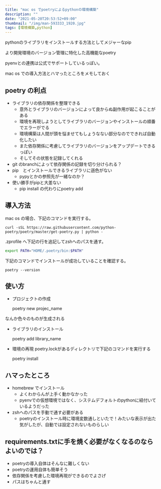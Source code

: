 ```yaml
---
title: "mac os でpoetryによるpythonの環境構築"
description: ""
date: "2021-05-20T20:53:52+09:00"
thumbnail: "/img/man-593333_1920.jpg"
tags: [環境構築,python]
---
```

pythonのライブラリをインストールする方法としてメジャーなpip

より開発環境のバージョン管理に特化した高機能なpoetry

pyenvとの連携は公式でサポートしているっぽい。

mac os での導入方法とハマったところをメモしておく
## poetry の利点
- ライブラリの依存関係を整理できる
  - 意外とライブラリのバージョンによって良からぬ副作用が起こることがある
  - 環境を再現しようとしてライブラリのバージョンやインストールの順番でエラーがでる
  - 環境構築は人間が頭を悩ませてもしょうなない部分なのでできれば自動化したい
  - また依存関係に考慮してライブラリのバージョンをアップデートできるっぽい
  - そしてその状態を記録してくれる
- git のbranchによって依存関係の記録を切り分けられる？
- pip　とインストールできるライブラリに遜色がない
  - pypyとかの参照先が一緒なのか？
- 使い勝手がpipと大差ない
  - pip install の代わりにpoetry add

## 導入方法
mac os の場合、下記のコマンドを実行する。

    curl -sSL https://raw.githubusercontent.com/python-poetry/poetry/master/get-poetry.py | python -

.zprofile へ下記の行を追記してzshへのパスを通す。
```sh
export PATH="HOME/.poetry/bin:$PATH"
```

下記のコマンドでインストールが成功していることを確認する。

    poetry --version

## 使い方
- プロジェクトの作成

    poetry new projec_name

なんか色々のものが生成される

- ライブラリのインストール

    poetry add library_name

- 環境の再現
poetry.lockがあるディレクトリで下記のコマンドを実行する

    poetry install

## ハマったところ
- homebrew でインストール
  - よくわからんが上手く動かなかった
  - pyenvでの仮想環境ではなく、システムデフォルトのpythonに紐付いているようだった
- zshへのパスを手動で通す必要がある
  - poetryのインストール時に環境変数通しといたで！みたいな表示が出た気がしたが、自動では設定されないものらしい

## requirements.txtに手を焼く必要がなくなるのならよいのでは？
- poetryの導入自体はそんなに難しくない
- poetryの運用自体も簡単そう
- 依存関係を考慮した環境再現ができるのでよさげ
- パスはちゃんと通す

